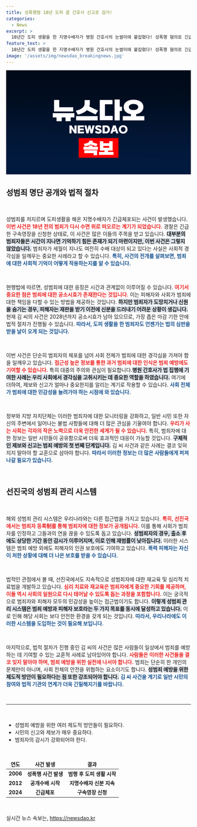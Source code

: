 ```yaml
---
title: 성폭행범 18년 도피 끝 간호사 신고로 검거!
categories:
  - News
excerpt: >
  18년간 도피 생활을 한 지명수배자가 병원 간호사의 눈썰미에 붙잡혔다! 성폭행 혐의로 긴급체포된 김 씨, 그의 운명은? 언제까지 숨을 수 있었을까? 클릭 필수!
feature_text: >
  18년간 도피 생활을 한 지명수배자가 병원 간호사의 눈썰미에 붙잡혔다! 성폭행 혐의로 긴급체포된 김 씨, 그의 운명은? 언제까지 숨을 수 있었을까? 클릭 필수!
image: '/assets/img/newsdao_breakingnews.jpg'
---
```


<p><img src="/assets/img/newsdao_breakingnews.jpg" alt="firstkoreanews 속보" /></p>

<h2 data-ke-size="size26">성범죄 명단 공개와 법적 절차</h2>

<p data-ke-size="size16">&nbsp;</p>

<p>성범죄를 저지르며 도피생활을 해온 지명수배자가 긴급체포되는 사건이 발생했습니다. <b><span style="color: #ee2323;">이번 사건은 18년 전의 범죄가 다시 수면 위로 떠오르는 계기가 되었습니다.</span></b> 경찰은 긴급한 구속영장을 신청한 상태로, 이 사건은 많은 이들의 주목을 받고 있습니다. <b><span style="background-color: #21538527;">대부분의 범죄자들은 시간이 지나면 기억하기 힘든 존재가 되기 마련이지만, 이번 사건은 그렇지 않았습니다.</span></b> 범죄자가 세월이 지나도 여전히 수배 대상이 되고 있다는 사실은 사회적 경각심을 일깨우는 중요한 사례라고 할 수 있습니다. <b><span style="color: #1a5490;">특히, 사건의 전개를 살펴보면, 범죄에 대한 사회적 기억이 어떻게 작용하는지를 알 수 있습니다.</span></b></p>

<p data-ke-size="size16">&nbsp;</p>

<p>현행법에 따르면, 성범죄에 대한 응징은 시간과 관계없이 이루어질 수 있습니다. <b><span style="color: #ee2323;">여기서 중요한 점은 범죄에 대한 공소시효가 존재한다는 것입니다.</span></b> 이는 피해자와 사회가 범죄에 대한 책임을 다할 수 있는 방법을 제공하는 것입니다. <b><span style="background-color: #21538527;">하지만 범죄자가 도망치거나 신원을 숨기는 경우, 피해자는 재판을 받기 이전에 신분을 드러내기 어려운 상황이 생깁니다.</span></b> 현재 김 씨의 사건은 2028년까지 공소시효가 남아 있으므로, 가장 좁은 마감 기한 안에 법적 절차가 진행될 수 있습니다. <b><span style="color: #1a5490;">따라서, 도피 생활을 한 범죄자도 언젠가는 법의 심판을 받을 날이 오게 되는 것입니다.</span></b></p>

<p data-ke-size="size16">&nbsp;</p>

<p>이번 사건은 단순히 범죄자의 체포를 넘어 사회 전체가 범죄에 대한 경각심을 가져야 함을 일깨우고 있습니다. <b><span style="color: #ee2323;">접근성 높은 정보를 통한 과거 범죄에 대한 인식은 범죄 예방에도 기여할 수 있습니다.</span></b> 특히 대중의 주의와 관심이 필요합니다.<b><span style="background-color: #21538527;">병원 간호사가 법 집행에 기여한 사례는 우리 사회에서 경각심을 고취시키는 데 중요한 역할을 하였습니다.</span></b> 여기에 더하여, 제보와 신고가 얼마나 중요한지를 알리는 계기로 작용할 수 있습니다. <b><span style="color: #1a5490;">사회 전체가 범죄에 대한 민감성을 늘려가야 하는 시점에 와 있습니다.</span></b></p>

<p data-ke-size="size16">&nbsp;</p>

<p>정부와 지방 자치단체는 이러한 범죄자에 대한 모니터링을 강화하고, 일반 시민 또한 자신의 주변에서 일어나는 불법 사항들에 대해 더 많은 관심을 기울여야 합니다. <b><span style="color: #ee2323;">우리가 사는 사회는 각자의 작은 노력으로 더욱 안전한 세계가 될 수 있습니다.</span></b> 특히, 범죄자에 대한 정보는 일반 시민들이 공유함으로써 더욱 효과적인 대응이 가능할 것입니다. <b><span style="background-color: #21538527;">구체적인 제보와 신고는 범죄 예방의 첫 번째 단계입니다.</span></b> 김 씨 사건과 같은 사례는 결코 잊혀지지 말아야 할 교훈으로 삼아야 합니다. <b><span style="color: #1a5490;">따라서 이러한 정보는 더 많은 사람들에게 퍼져나갈 필요가 있습니다.</span></b></p>

<p data-ke-size="size16">&nbsp;</p>

<h2 data-ke-size="size26">선진국의 성범죄 관리 시스템</h2>

<p data-ke-size="size16">&nbsp;</p>

<p>해외 성범죄 관리 시스템은 우리나라와는 다른 접근법을 가지고 있습니다. <b><span style="color: #ee2323;">특히, 선진국에서는 범죄자 등록制를 통해 범죄자에 대한 정보가 공개됩니다.</span></b> 이를 통해 사회가 범죄자를 인정하고 그들과의 연을 끊을 수 있도록 돕고 있습니다. <b><span style="background-color: #21538527;">성범죄자의 경우, 출소 후에도 상당한 기간 동안 감시가 이루어지며, 이로 인해 재범률이 낮아집니다.</span></b> 이러한 시스템은 범죄 예방 외에도 피해자의 인권 보호에도 기여하고 있습니다. <b><span style="color: #1a5490;">폭력 피해자는 자신이 처한 상황에 대해 더 나은 보호를 받을 수 있습니다.</span></b></p>

<p data-ke-size="size16">&nbsp;</p>

<p>법적인 관점에서 볼 때, 선진국에서도 지속적으로 성범죄자에 대한 재교육 및 심리적 치료법을 개발하고 있습니다. <b><span style="color: #ee2323;">심리 치료와 재교육은 범죄자에게 중요한 기회를 제공하며, 이들 역시 사회의 일원으로 다시 태어날 수 있도록 돕는 과정을 포함합니다.</span></b> 이는 궁극적으로 범죄자와 피해자 모두의 민감성을 높이는 접근법이기도 합니다. <b><span style="background-color: #21538527;">이렇게 성범죄 관리 시스템은 범죄 예방과 피해자 보호라는 두 가지 목표를 동시에 달성하고 있습니다.</span></b> 이로 인해 해당 사회는 보다 안전한 환경을 갖게 되는 것입니다. <b><span style="color: #1a5490;">따라서, 우리나라에도 이러한 시스템을 도입하는 것이 필요해 보입니다.</span></b></p>

<p data-ke-size="size16">&nbsp;</p>

<p>마지막으로, 법적 절차가 진행 중인 김 씨의 사건은 많은 사람들이 일상에서 범죄를 예방하는 데 기여할 수 있는 교훈적 사례로 남아있어야 합니다. <b><span style="color: #ee2323;">사람들은 이러한 사건들을 결코 잊지 말아야 하며, 범죄 예방을 위한 실천에 나서야 합니다.</span></b> 범죄는 단순히 한 개인의 문제만이 아니며, 사회 전체의 안전을 위협하는 요소이기도 합니다. <b><span style="background-color: #21538527;">성범죄 예방을 위한 제도적 방안이 필요하다는 점 또한 강조되어야 합니다.</span></b> <b><span style="color: #1a5490;">김 씨 사건을 계기로 일반 시민의 참여와 법적 기관의 연계가 더욱 긴밀해지기를 바랍니다.</span></b></p>

<p data-ke-size="size16">&nbsp;</p>

<hr>

<p data-ke-size="size16">&nbsp;</p>

<ul>
    <li>성범죄 예방을 위한 여러 제도적 방안들이 필요하다.</li>
    <li>시민의 신고와 제보가 매우 중요하다.</li>
    <li>범죄자의 감시가 강화되어야 한다.</li>
</ul>

<p data-ke-size="size16">&nbsp;</p>

<table style="width: 100%;">
    <thead>
        <tr>
            <td style="text-align: center; height: 17px;"><b>연도</b></td>
            <td style="text-align: center; height: 17px;"><b>사건 발생</b></td>
            <td style="text-align: center; height: 17px;"><b>결과</b></td>
        </tr>
    </thead>
    <tbody>
        <tr>
            <td style="text-align: center; height: 17px;"><b>2006</b></td>
            <td style="text-align: center; height: 17px;"><b>성폭행 사건 발생</b></td>
            <td style="text-align: center; height: 17px;"><b>범행 후 도피 생활 시작</b></td>
        </tr>
        <tr>
            <td style="text-align: center; height: 17px;"><b>2012</b></td>
            <td style="text-align: center; height: 17px;"><b>공개수배 시작</b></td>
            <td style="text-align: center; height: 17px;"><b>지명수배자 신분 지속</b></td>
        </tr>
        <tr>
            <td style="text-align: center; height: 17px;"><b>2024</b></td>
            <td style="text-align: center; height: 17px;"><b>긴급체포</b></td>
            <td style="text-align: center; height: 17px;"><b>구속영장 신청</b></td>
        </tr>
    </tbody>
</table>

<p data-ke-size="size16">&nbsp;</p>
실시간 뉴스 속보는, <a href="https://newsdao.kr" rel="dofollow">https://newsdao.kr</a>


